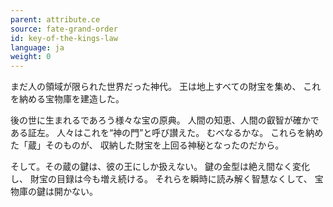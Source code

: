 ```yaml
---
parent: attribute.ce
source: fate-grand-order
id: key-of-the-kings-law
language: ja
weight: 0
---
```


まだ人の領域が限られた世界だった神代。
王は地上すべての財宝を集め、
これを納める宝物庫を建造した。

後の世に生まれるであろう様々な宝の原典。
人間の知恵、人間の叡智が確かである証左。
人々はこれを“神の門”と呼び讃えた。
むべなるかな。
これらを納めた「蔵」そのものが、
収納した財宝を上回る神秘となったのだから。

そして。その蔵の鍵は、彼の王にしか扱えない。
鍵の金型は絶え間なく変化し、
財宝の目録は今も増え続ける。
それらを瞬時に読み解く智慧なくして、
宝物庫の鍵は開かない。
